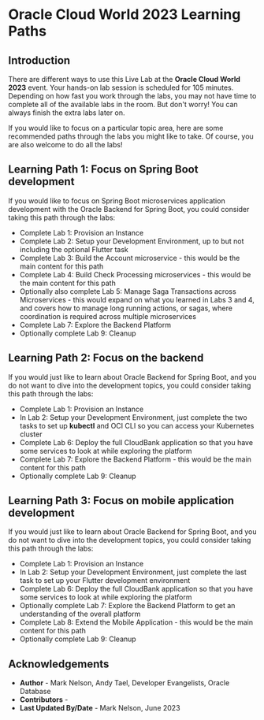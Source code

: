 # Oracle Cloud World 2023 Learning Paths

## Introduction

There are different ways to use this Live Lab at the **Oracle Cloud World 2023** event. Your hands-on lab session is scheduled for 105 minutes.  Depending on how fast you work through the labs, you may not have time to complete all of the available labs in the room.  But don't worry! You can always finish the extra labs later on.

If you would like to focus on a particular topic area, here are some recommended paths through the labs you might like to take.  Of course, you are also welcome to do all the labs!  

## Learning Path 1: Focus on Spring Boot development

If you would like to focus on Spring Boot microservices application development with the Oracle Backend for Spring Boot, you could consider taking this path through the labs:

* Complete Lab 1: Provision an Instance
* Complete Lab 2: Setup your Development Environment, up to but not including the optional Flutter task
* Complete Lab 3: Build the Account microservice - this would be the main content for this path
* Complete Lab 4: Build Check Processing microservices - this would be the main content for this path
* Optionally also complete Lab 5: Manage Saga Transactions across Microservices - this would expand on what you learned in Labs 3 and 4, and covers how to manage long running actions, or sagas, where coordination is required across multiple microservices
* Complete Lab 7: Explore the Backend Platform
* Optionally complete Lab 9: Cleanup

## Learning Path 2: Focus on the backend

If you would just like to learn about Oracle Backend for Spring Boot, and you do not want to dive into the development topics, you could consider taking this path through the labs:

* Complete Lab 1: Provision an Instance
* In Lab 2: Setup your Development Environment, just complete the two tasks to set up **kubectl** and OCI CLI so you can access your Kubernetes cluster
* Complete Lab 6: Deploy the full CloudBank application so that you have some services to look at while exploring the platform
* Complete Lab 7: Explore the Backend Platform - this would be the main content for this path
* Optionally complete Lab 9: Cleanup

## Learning Path 3: Focus on mobile application development

If you would just like to learn about Oracle Backend for Spring Boot, and you do not want to dive into the development topics, you could consider taking this path through the labs:

* Complete Lab 1: Provision an Instance
* In Lab 2: Setup your Development Environment, just complete the last task to set up your Flutter development environment
* Complete Lab 6: Deploy the full CloudBank application so that you have some services to look at while exploring the platform
* Optionally complete Lab 7: Explore the Backend Platform to get an understanding of the overall platform
* Complete Lab 8: Extend the Mobile Application - this would be the main content for this path
* Optionally complete Lab 9: Cleanup

## Acknowledgements

* **Author** - Mark Nelson, Andy Tael, Developer Evangelists, Oracle Database
* **Contributors** - [](var:contributors)
* **Last Updated By/Date** - Mark Nelson, June 2023
